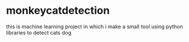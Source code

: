 # monkeycatdetection
this is machine learning project in which i make a small tool using python libraries to detect cats dog 

